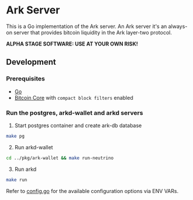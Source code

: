 # Ark Server
This is a Go implementation of the Ark server. An Ark server it's an always-on server that provides bitcoin liquidity in the Ark layer-two protocol.

**ALPHA STAGE SOFTWARE: USE AT YOUR OWN RISK!**

## Development

### Prerequisites

- [Go](https://go.dev/doc/install)
- [Bitcoin Core](https://bitcoincore.org) with `compact block filters` enabled

### Run the postgres, arkd-wallet and arkd servers
1. Start postgres container and create ark-db database
```bash
make pg
```

2. Run arkd-wallet
```bash
cd ../pkg/ark-wallet && make run-neutrino
```

3. Run arkd
```bash
make run
```

Refer to [config.go](./internal/config/config.go) for the available configuration options via ENV VARs.
